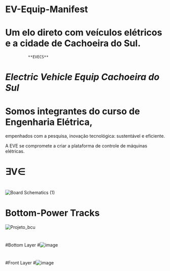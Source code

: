 # EV-Equip-Manifest

# Um elo direto com  **veículos elétricos** e a cidade de **Cachoeira do Sul**.

              **EVECS**  
#       *Electric Vehicle Equip Cachoeira do Sul*  

                 

#    Somos integrantes do curso de Engenharia Elétrica,
   empenhados com a pesquisa, inovação tecnológica: sustentável e eficiente. 
    
   A EVE se compromete a criar a plataforma de controle de máquinas elétricas.

#      ∃V∈
#
![Board Schematics (1)](https://github.com/user-attachments/assets/dd474ebd-bbbc-4bab-baa7-e1165861f318)

#
# Bottom-Power Tracks
![Projeto_bcu](https://github.com/user-attachments/assets/eb7e984d-7024-49a4-9ead-f2790bfa47ea)
#
#
#Bottom Layer 
#![image](https://github.com/user-attachments/assets/6e19b31a-0cf2-4a25-b3ca-16a4b402e40a)
#
#
#Front Layer
#![image](https://github.com/user-attachments/assets/14472d1a-d16f-4813-b3a5-60358b580400)

